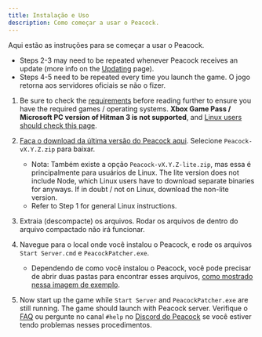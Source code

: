 ```yaml
---
title: Instalação e Uso
description: Como começar a usar o Peacock.
---
```


Aqui estão as instruções para se começar a usar o Peacock.

-   Steps 2-3 may need to be repeated whenever Peacock receives an update (more info on the [Updating](https://thepeacockproject.org/wiki/intel/updating) page).
-   Steps 4-5 need to be repeated every time you launch the game. O jogo retorna aos servidores oficiais se não o fizer.

1. Be sure to check the [requirements](https://thepeacockproject.org/wiki/intel/requirements) before reading further to ensure you have the required games / operating systems. **Xbox Game Pass / Microsoft PC version of Hitman 3 is not supported**, and [Linux users should check this page](/wiki/guides/linux-setup).

2. [Faça o download da última versão do Peacock aqui](https://github.com/thepeacockproject/Peacock/releases/latest). Selecione `Peacock-vX.Y.Z.zip` para baixar.

    - Nota: Também existe a opção `Peacock-vX.Y.Z-lite.zip`, mas essa é principalmente para usuários de Linux. The lite version does not include Node, which Linux users have to download separate binaries for anyways. If in doubt / not on Linux, download the non-lite version.
    - Refer to Step 1 for general Linux instructions.

3. Extraia (descompacte) os arquivos. Rodar os arquivos de dentro do arquivo compactado não irá funcionar.

4. Navegue para o local onde você instalou o Peacock, e rode os arquivos `Start Server.cmd` e `PeacockPatcher.exe`.

    - Dependendo de como você instalou o Peacock, você pode precisar de abrir duas pastas para encontrar esses arquivos, [como mostrado nessa imagem de exemplo](https://media.discordapp.net/attachments/833505136290299935/991068578579107870/unknown.png).

5. Now start up the game while `Start Server` and `PeacockPatcher.exe` are still running. The game should launch with Peacock server. Verifique o [FAQ](https://thepeacockproject.org/wiki/intel/faq) ou pergunte no canal `#help` no [Discord do Peacock](https://thepeacockproject.org/discord) se você estiver tendo problemas nesses procedimentos.

